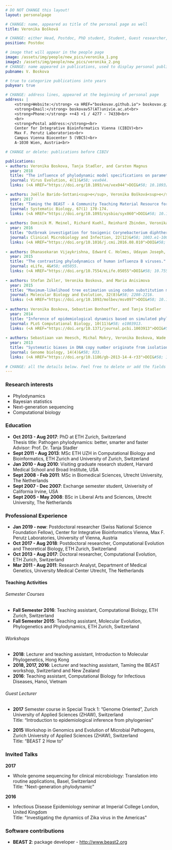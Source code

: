 ```yaml
---
# DO NOT CHANGE this layout!
layout: personalpage

# CHANGE: name, appeared as title of the personal page as well
title: Veronika Bošková

# CHANGE: either Head, Postdoc, PhD student, Student, Guest researcher, System administrator, or Secretery
position: Postdoc

# image that will appear in the people page
image: /assets/img/people/new_pics/veronika_1.png
image2: /assets/img/people/new_pics/veronika_2.png
# CHANGE: name appeared in publications, used to display personal publications
pubname: V. Boskova

# true to categorize publications into years
pubyear: true

# CHANGE: address lines, appeared at the beginning of personal page
address: |
    <strong>Website:</strong> <a HREF="boskovav.github.io"> boskovav.github.io</a><br>
    <strong>Email:</strong> boskovav57(AT)univie.ac.at<br>
    <strong>Phone:</strong> ++43 +1 / 4277 - 74330<br>
    <br>
    <strong>Postal address:</strong><br>
    Center for Integrative Bioinformatics Vienna (CIBIV)<br>
    Max F. Perutz Laboratories<br>
    Campus Vienna Biocenter 5 (VBC5)<br>
    A-1030 Wien, Austria<br>

# CHANGE or delete: publications before CIBIV

publications:
- authors: Veronika Boskova, Tanja Stadler, and Carsten Magnus
  year: 2018
  title: "The influence of phylodynamic model specifications on parameter estimates of the Zika virus epidemic."
  journal: Virus Evolution, 4(1)&#58; vex044. 
  links: (<A HREF="https://doi.org/10.1093/ve/vex044">DOI&#58; 10.1093/ve/vex044 </A>)

- authors: Joëlle Barido-Sottani<sup>e</sup>, Veronika Bošková<sup>e</sup>, Louis Du Plessis<sup>e</sup>, Denise Kühnert<sup>e</sup>, Carsten Magnus<sup>e</sup>, Venelin Mitov<sup>e</sup>, Nicola F. Müller<sup>e</sup>, Jūlija Pečerska<sup>e</sup>, David A. Rasmussen<sup>e</sup>, Chi Zhang<sup>e</sup>, Alexei J. Drummond, Tracy A. Heath, Oliver G. Pybus, Timothy G. Vaughan, and Tanja Stadler
  year: 2017
  title: "Taming the BEAST - A Community Teaching Material Resource for BEAST 2."
  journal: Systematic Biology, 67(1) 170-174. 
  links: (<A HREF="https://doi.org/10.1093/sysbio/syx060">DOI&#58; 10.1093/sysbio/syx060</A>)
     
- authors: Dominik M. Meinel, Richard Kuehl, Reinhard Zbinden, Veronika Boskova, Christian Garzoni, Davide Fadini, Marisa Dolina, Benjamin Blümel, Thomas Weibel, Sarah Tschudin-Sutter, Andreas F. Widmer, Julia A. Bielicki, Alexa Dierig, Ulrich Heininger, Regina Konrad, Anja Berger, Vladimira Hinic, Daniel Goldenberger, Annette Blaich, Tanja Stadler, Manuel Battegay, Andreas Sing, and Adrian Egli
  year: 2016
  title: "Outbreak investigation for toxigenic Corynebacterium diphtheriae wound infections in refugees from Northeast Africa and Syria in Switzerland and Germany by whole genome sequencing."
  journal: Clinical Microbiology and Infection, 22(12)&#58; 1003.e1-1003.e8. 
  links: (<A HREF="https://doi.org/10.1016/j.cmi.2016.08.010">DOI&#58; 10.1016/j.cmi.2016.08.010</A>)
     
- authors: Dhanasekaran Vijaykrishna, Edward C. Holmes, Udayan Joseph, Mathieu Fourment, Yvonne C.F. Su, Rebecca Halpin, Raphael T.C. Lee, Yi-Mo Deng, Vithiagaran Gunalan, Xudong Lin, Timothy B. Stockwell, Nadia B. Fedorova, Bin Zhou, Natalie Spirason, Denise Kühnert, Veronika Bošková, Tanja Stadler, Anna-Maria Costa, Dominic E Dwyer, Q Sue Huang, Lance C Jennings, William Rawlinson, Sheena G Sullivan, Aeron C Hurt, Sebastian Maurer-Stroh, David E Wentworth, Gavin JD Smith, and Ian G Barr
  year: 2015
  title: "The contrasting phylodynamics of human influenza B viruses."
  journal: eLife, 4&#58; e05055. 
  links: (<A HREF="https://doi.org/10.7554/eLife.05055">DOI&#58; 10.7554/eLife.05055</A>)
     
- authors: Stefan Zoller, Veronika Boskova, and Maria Anisimova
  year: 2015
  title: "Maximum-likelihood tree estimation using codon substitution models with multiple partitions."
  journal: Molecular Biology and Evolution, 32(8)&#58; 2208-2216. 
  links: (<A HREF="https://doi.org/10.1093/molbev/msv097">DOI&#58; 10.1093/molbev/msv097</A>)
     
- authors: Veronika Boskova, Sebastian Bonhoeffer, and Tanja Stadler
  year: 2014
  title: "Inference of epidemiological dynamics based on simulated phylogenies using birth-death and coalescent models."
  journal: PLoS Computational Biology, 10(11)&#58; e1003913. 
  links: (<A HREF="https://doi.org/10.1371/journal.pcbi.1003913">DOI&#58; 10.1371/journal.pcbi.1003913</A>)
     
- authors: Sebastiaan van Heesch, Michal Mokry, Veronika Boskova, Wade Junker, Rajdeep Mehon, Pim Toonen, Ewart de Bruijn, James D Shull, Timothy J Aitman, Edwin Cuppen, and Victor Guryev
  year: 2013
  title: "Systematic biases in DNA copy number originate from isolation procedures."
  journal: Genome biology, 14(4)&#58; R33. 
  links: (<A HREF="https://doi.org/10.1186/gb-2013-14-4-r33">DOI&#58; 10.1186/gb-2013-14-4-r33</A>)
     
# CHANGE: all the details below. Feel free to delete or add the fields (e.g. Talks and Posters, Software)
---
```


### Research interests
<div class="hline"></div>

* Phylodynamics
* Bayesian statistics
* Next-generation sequencing
* Computational biology

### Education
<div class="hline"></div>

* __Oct 2013 - Aug 2017__: PhD at ETH Zurich, Switzerland <br>
Thesis title: Pathogen phylodynamics: better, smarter and faster<br>
Advisor: Prof. Dr. Tanja Stadler
* __Sept 2011 - Aug 2013__: MSc ETH UZH in Computational Biology and Bioinformatics, ETH Zurich and University of Zurich, Switzerland<br>
* __Jan 2010 - Aug 2010__: Visiting graduate research student, Harvard Medical School and Broad Institute, USA<br> 
* __Sept 2008 - Feb 2011__: MSc in Biomedical Sciences, Utrecht University, The Netherlands<br>
* __Sept 2007 - Dec 2007__: Exchange semester student, Univerisity of California Irvine, USA<br>
* __Sept 2005 - May 2008__: BSc in Liberal Arts and Sciences, Utrecht University, The Netherlands<br>

### Professional Experience
<div class="hline"></div>

* __Jan 2019 - now__: Postdoctoral researcher (Swiss National Science Foundation Fellow), Center for Integrative Bioinformatics Vienna, Max F. Perutz Laboratories, University of Vienna, Austria<br>
* __Oct 2017 - Aug 2018__: Postdoctoral researcher, Computational Evolution and Theoretical Biology, ETH Zurich, Switzerland<br>
* __Oct 2013 - Aug 2017__: Doctoral researcher, Computational Evolution, ETH Zurich, Switzerland<br>
* __Mar 2011 - Aug 2011__: Research Analyst, Department of Medical Genetics, University Medical Center Utrecht, The Netherlands<br>

#### Teaching Activities

###### Semester Courses

* __Fall Semester 2016__: Teaching assistant, Computational Biology, ETH Zurich, Switzerland<br>
* __Fall Semester 2015__: Teaching assistant, Molecular Evolution, Phylogenetics and Phylodynamics, ETH Zurich, Switzerland<br>

###### Workshops

* __2018__: Lecturer and teaching assistant, Introduction to Molecular Phylogenetics, Hong Kong<br>
* __2018, 2017, 2016__: Lecturer and teaching assistant, Taming the BEAST workshop, Switzerland and New Zealand<br>
* __2016__: Teaching assistant, Computational Biology for Infectious Diseases, Hanoi, Vietnam<br>

###### Guest Lecturer

* __2017__ Semester course in Special Track 1: ”Genome Oriented”, Zurich University of Applied Sciences (ZHAW), Switzerland<br>
Title: “Introduction to epidemiological inference from phylogenies”

* __2015__ Workshop in Genomics and Evolution of Microbial Pathogens, Zurich University of Applied Sciences (ZHAW), Switzerland<br>
Title: “BEAST 2 How to”

### Invited Talks
<div class="hline"></div>

__2017__
* Whole genome sequencing for clinical microbiology: Translation into routine applications, Basel, Switzerland<br>
Title: "Next-generation phylodynamic"

__2016__
* Infectious Disease Epidemiology seminar at Imperial College London, United Kingdom<br>
Title: "Investigating the dynamics of Zika virus in the Americas"

### Software contributions
<div class="hline"></div>

* __BEAST 2__: package developer - <a HREF="http://www.beast2.org"> http://www.beast2.org</a>





